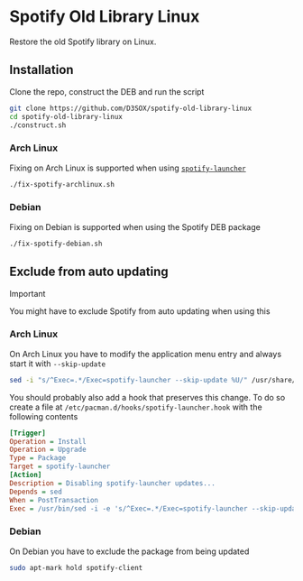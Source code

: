 # Spotify Old Library Linux

Restore the old Spotify library on Linux.


## Installation

Clone the repo, construct the DEB and run the script

```sh
git clone https://github.com/D3SOX/spotify-old-library-linux
cd spotify-old-library-linux
./construct.sh
```

### Arch Linux

Fixing on Arch Linux is supported when using [`spotify-launcher`](https://archlinux.org/packages/spotify-launcher/)

```sh
./fix-spotify-archlinux.sh
```

### Debian

Fixing on Debian is supported when using the Spotify DEB package 

```sh
./fix-spotify-debian.sh
```

## Exclude from auto updating

> [!IMPORTANT]  
> You might have to exclude Spotify from auto updating when using this

### Arch Linux

On Arch Linux you have to modify the application menu entry and always start it with `--skip-update`

```sh
sed -i "s/^Exec=.*/Exec=spotify-launcher --skip-update %U/" /usr/share/applications/spotify-launcher.desktop
```

You should probably also add a hook that preserves this change. To do so create a file at `/etc/pacman.d/hooks/spotify-launcher.hook` with the following contents
```ini
[Trigger]
Operation = Install
Operation = Upgrade
Type = Package
Target = spotify-launcher
[Action]
Description = Disabling spotify-launcher updates...
Depends = sed
When = PostTransaction
Exec = /usr/bin/sed -i -e 's/^Exec=.*/Exec=spotify-launcher --skip-update %U/' /usr/share/applications/spotify-launcher.desktop
```

### Debian

On Debian you have to exclude the package from being updated

```sh
sudo apt-mark hold spotify-client
```
